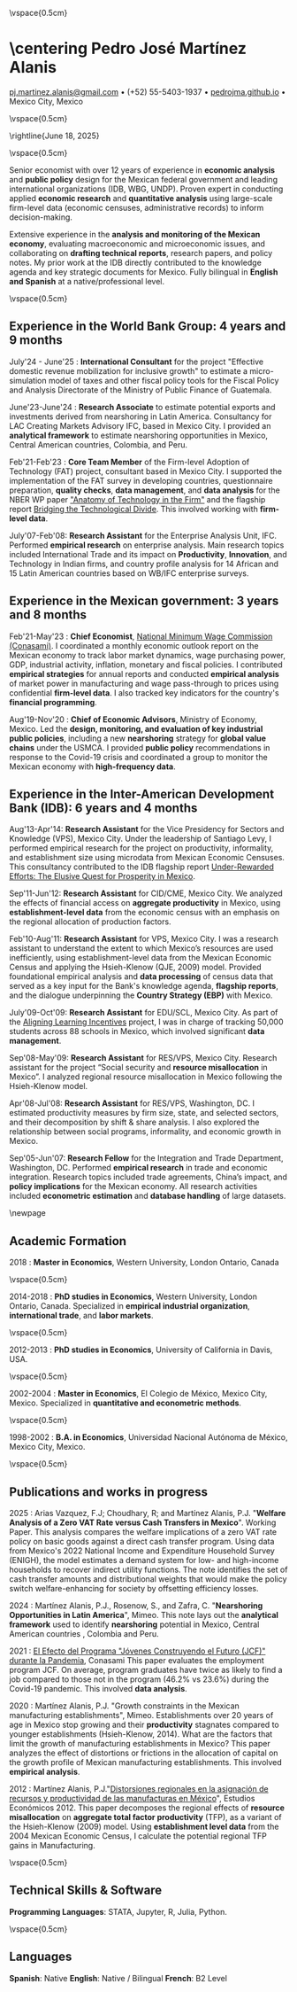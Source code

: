 \vspace{0.5cm}

\centering Pedro José Martínez Alanis
============

[pj.martinez.alanis@gmail.com](mailto:pj.martinez.alanis@gmail.com) • (+52) 55-5403-1937 • 
[pedrojma.github.io](https://pedrojma.github.io/) • Mexico City, Mexico

\vspace{0.5cm}

\rightline{June 18, 2025}

\vspace{0.5cm}

Senior economist with over 12 years of experience in **economic analysis** and **public policy** design for the Mexican federal government and leading international organizations (IDB, WBG, UNDP). Proven expert in conducting applied **economic research** and **quantitative analysis** using large-scale firm-level data (economic censuses, administrative records) to inform decision-making.

Extensive experience in the **analysis and monitoring of the Mexican economy**, evaluating macroeconomic and microeconomic issues, and collaborating on **drafting technical reports**, research papers, and policy notes. My prior work at the IDB directly contributed to the knowledge agenda and key strategic documents for Mexico. Fully bilingual in **English and Spanish** at a native/professional level.

\vspace{0.5cm}

Experience in the World Bank Group: 4 years and 9 months
---------------------------
July'24 - June'25 : **International Consultant** for the project "Effective domestic revenue mobilization for inclusive growth" to estimate a micro-simulation model of taxes and other fiscal policy tools for the Fiscal Policy and Analysis Directorate of the Ministry of Public Finance of Guatemala. 

June'23-June'24 : **Research Associate** to estimate potential exports and investments derived from nearshoring in Latin America. Consultancy for LAC Creating Markets Advisory IFC, based in Mexico City. I provided an **analytical framework** to estimate nearshoring opportunities in Mexico, Central American countries, Colombia, and Peru.

Feb'21-Feb'23 : **Core Team Member** of the Firm-level Adoption of Technology (FAT) project, consultant based in Mexico City. I supported the implementation of the FAT survey in developing countries, questionnaire preparation, **quality checks**, **data management**, and **data analysis** for the NBER WP paper ["Anatomy of Technology in the Firm"](https://www.nber.org/papers/w28080) and the flagship report [Bridging the Technological Divide](https://openknowledge.worldbank.org/server/api/core/bitstreams/d5d4d6f5-054c-5266-aa89-4e78ad5dbbe0/content). This involved working with **firm-level data**.

July'07-Feb'08: **Research Assistant** for the Enterprise Analysis Unit, IFC. Performed **empirical research** on enterprise analysis. Main research topics included International Trade and its impact on **Productivity**, **Innovation**, and Technology in Indian firms, and country profile analysis for 14 African and 15 Latin American countries based on WB/IFC enterprise surveys.

Experience in the Mexican government: 3 years and 8 months
--------------------------------

Feb'21-May'23 : **Chief Economist**, [National Minimum Wage Commission (Conasami)](https://www.gob.mx/conasami). 
I coordinated a monthly economic outlook report on the Mexican economy to track labor market dynamics, wage purchasing power, GDP, industrial activity, inflation, monetary and fiscal policies. I contributed **empirical strategies** for annual reports and conducted **empirical analysis** of market power in manufacturing and wage pass-through to prices using confidential **firm-level data**. I also tracked key indicators for the country's **financial programming**.

Aug'19-Nov'20 : **Chief of Economic Advisors**, Ministry of Economy, Mexico. 
Led the **design, monitoring, and evaluation of key industrial public policies**, including a new **nearshoring** strategy for **global value chains** under the USMCA. I provided **public policy** recommendations in response to the Covid-19 crisis and coordinated a group to monitor the Mexican economy with **high-frequency data**.

Experience in the Inter-American Development Bank (IDB): 6 years and 4 months
--------------

Aug'13-Apr'14: **Research Assistant** for the Vice Presidency for Sectors and Knowledge (VPS), Mexico City. Under the leadership of Santiago Levy, I performed empirical research for the project on productivity, informality, and establishment size using microdata from Mexican Economic Censuses. This consultancy contributed to the IDB flagship report [Under-Rewarded Efforts: The Elusive Quest for Prosperity in Mexico](https://flagships.iadb.org/es/esfuerzos-mal-recompensados).

Sep'11-Jun'12: **Research Assistant** for CID/CME, Mexico City. We analyzed the effects of financial access on **aggregate productivity** in Mexico, using **establishment-level data** from the economic census with an emphasis on the regional allocation of production factors.

Feb'10-Aug'11: **Research Assistant** for VPS, Mexico City. I was a research assistant to understand the extent to which Mexico’s resources are used inefficiently, using establishment-level data from the Mexican Economic Census and applying the Hsieh-Klenow (QJE, 2009) model. Provided foundational empirical analysis and **data processing** of census data that served as a key input for the Bank's knowledge agenda, **flagship reports**, and the dialogue underpinning the **Country Strategy (EBP)** with Mexico.

July'09-Oct'09: **Research Assistant** for EDU/SCL, Mexico City. As part of the [Aligning Learning Incentives](https://www.iadb.org/en/whats-our-impact/ME-T1114) project, I was in charge of tracking 50,000 students across 88 schools in Mexico, which involved significant **data management**.

Sep'08-May'09: **Research Assistant** for RES/VPS, Mexico City. Research assistant for the project “Social security and **resource misallocation** in Mexico”. I analyzed regional resource misallocation in Mexico following the Hsieh-Klenow model.

Apr'08-Jul'08: **Research Assistant** for RES/VPS, Washington, DC. I estimated productivity measures by firm size, state, and selected sectors, and their decomposition by shift & share analysis. I also explored the relationship between social programs, informality, and economic growth in Mexico.

Sep'05-Jun'07: **Research Fellow** for the Integration and Trade Department, Washington, DC. Performed **empirical research** in trade and economic integration. Research topics included trade agreements, China’s impact, and **policy implications** for the Mexican economy. All research activities included **econometric estimation** and **database handling** of large datasets.

\newpage

Academic Formation
--------------------------------

2018
: **Master in Economics**, Western University, London Ontario, Canada

\vspace{0.5cm}

2014-2018
: **PhD studies in Economics**, Western University, London Ontario, Canada. 
Specialized in **empirical industrial organization**, **international trade**, and **labor markets**.

\vspace{0.5cm}

2012-2013
: **PhD studies in Economics**, University of California in Davis, USA.

\vspace{0.5cm}

2002-2004
: **Master in Economics**, El Colegio de México, Mexico City, Mexico. 
Specialized in **quantitative and econometric methods**. 

\vspace{0.5cm}

1998-2002
: **B.A. in Economics**, Universidad Nacional Autónoma de México, Mexico City, Mexico.

\vspace{0.5cm}

Publications and works in progress
--------------------------------
2025
: Arias Vazquez, F.J; Choudhary, R; and Martínez Alanis, P.J. "**Welfare Analysis of a Zero VAT Rate versus Cash Transfers in Mexico**". Working Paper.
This analysis compares the welfare implications of a zero VAT rate policy on basic goods against a direct cash transfer program. 
Using data from Mexico's 2022 National Income and Expenditure Household Survey (ENIGH), the model estimates a demand system for low- and high-income households to recover indirect utility functions. 
The note identifies the set of cash transfer amounts and distributional weights that would make the policy switch welfare-enhancing for society by offsetting efficiency losses. 

2024 
: Martínez Alanis, P.J., Rosenow, S., and Zafra, C. "**Nearshoring Opportunities in Latin America**", Mimeo. 
This note lays out the **analytical framework** used to identify **nearshoring** potential in Mexico, Central American countries , Colombia and Peru. 

2021
: [El Efecto del Programa "Jóvenes Construyendo el Futuro (JCF)" durante la Pandemia](https://www.gob.mx/conasami/documentos/el-efecto-del-programa-jovenes-construyendo-el-futuro-durante-la-pandemia-283604), Conasami
This paper evaluates the employment program JCF. On average, program graduates have
twice as likely to find a job compared to those not in the program (46.2% vs 23.6%) during the Covid-19 pandemic. This involved **data analysis**.

2020
: Martínez Alanis, P.J. "Growth constraints in the Mexican manufacturing establishments", Mimeo. 
Establishments over 20 years of age in Mexico stop growing and their **productivity** stagnates compared to younger establishments (Hsieh-Klenow, 2014). What are the factors that limit the growth of manufacturing establishments in Mexico? This paper analyzes the effect of distortions or frictions in the allocation of capital on the growth profile of Mexican manufacturing establishments. This involved **empirical analysis**.

2012
: Martínez Alanis, P.J."[Distorsiones regionales en la asignación de recursos y productividad de las manufacturas en México](https://estudioseconomicos.colmex.mx/index.php/economicos/article/view/96)", Estudios Económicos 2012.
This paper decomposes the regional effects of **resource misallocation** on **aggregate total factor productivity** (TFP), as a variant of the Hsieh-Klenow (2009) model. Using **establishment level data** from the 2004 Mexican Economic Census, I calculate the potential regional TFP gains in Manufacturing. 
<!-- The results suggest that: (i) capital misallocation is the primary source of regional misallocation in the sector; and (ii) resource misallocation within regions is the most important component in manufacturing TFP gains. -->

\vspace{0.5cm}

Technical Skills & Software
--------------------------------
**Programming Languages**: STATA, Jupyter, R, Julia, Python.

\vspace{0.5cm}

Languages
--------------------------------
**Spanish**: Native
**English**: Native / Bilingual
**French**: B2 Level
